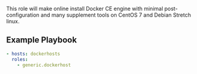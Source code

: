 This role will make online install Docker CE engine with minimal post-configuration
and many supplement tools on CentOS 7 and Debian Stretch linux.


Example Playbook
----------------

```yml
- hosts: dockerhosts
  roles:
    - generic.dockerhost
```
